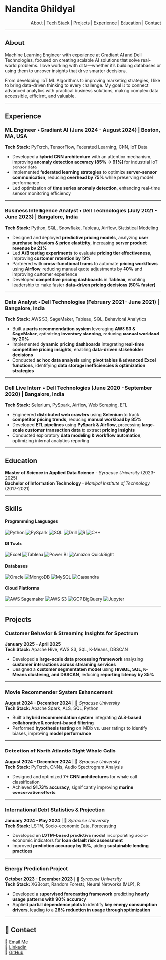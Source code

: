 # Nandita Ghildyal  

<div align="right">

[About](#-about) | [Tech Stack](#-skills) | [Projects](#-projects) | [Experience](#-experience-timeline) | [Education](#-education) | [Contact](#-contact)

</div>

---

## About  
Machine Learning Engineer with experience at Gradiant AI and Dell Technologies, focused on creating scalable AI solutions that solve real-world problems. I love working with data—whether it’s building databases or using them to uncover insights that drive smarter decisions.

From developing IIoT ML Algorithms to improving marketing strategies, I like to bring data-driven thinking to every challenge. My goal is to connect advanced analytics with practical business solutions, making complex data accessible, efficient, and valuable.


---

## Experience

### ML Engineer • Gradiant AI (June 2024 - August 2024) | Boston, MA, USA  
**Tech Stack:** PyTorch, TensorFlow, Federated Learning, CNN, IoT Data  
- Developed a **hybrid CNN architecture** with an attention mechanism, improving **anomaly detection accuracy (85% → 91%)** for industrial IoT sensor data  
- Implemented **federated learning strategies** to optimize **server-sensor communication**, reducing **overhead by 75%** while preserving model performance  
- Led optimization of **time series anomaly detection**, enhancing real-time sensor monitoring efficiency  

---

### Business Intelligence Analyst • Dell Technologies (July 2021 - June 2023) | Bangalore, India  
**Tech Stack:** Python, SQL, Snowflake, Tableau, Airflow, Statistical Modeling  
- Designed and deployed **predictive pricing models**, analyzing **user purchase behaviors & price elasticity**, increasing **server product revenue by 23%**  
- Led **A/B testing experiments** to evaluate **pricing tier effectiveness**, improving **customer retention by 19%**  
- Partnered with **cross-functional teams** to automate **pricing workflows** using **Airflow**, reducing manual quote adjustments by **40%** and improving customer experience  
- Developed **competitive pricing dashboards** in **Tableau**, enabling leadership to make faster **data-driven pricing decisions (50% faster)**  

---

### Data Analyst • Dell Technologies (February 2021 - June 2021) | Bangalore, India  
**Tech Stack:** AWS S3, SageMaker, Tableau, SQL, Behavioral Analytics  
- Built a **parts recommendation system** leveraging **AWS S3 & SageMaker**, optimizing **inventory planning**, reducing **manual workload by 20%**  
- Implemented **dynamic pricing dashboards** integrating **real-time competitive pricing insights**, enabling **data-driven stakeholder decisions**  
- Conducted **ad hoc data analysis** using **pivot tables & advanced Excel functions**, identifying **data storage inefficiencies & optimization strategies**  

---

### Dell Live Intern • Dell Technologies (June 2020 - September 2020) | Bangalore, India  
**Tech Stack:** Selenium, PySpark, Airflow, Web Scraping, ETL  
- Engineered **distributed web crawlers** using **Selenium** to track **competitor pricing trends**, reducing **manual workload by 85%**  
- Developed **ETL pipelines** using **PySpark & Airflow**, processing **large-scale customer transaction data** to extract **pricing insights**  
- Conducted exploratory **data modeling & workflow automation**, optimizing internal analytics reporting  

---



## Education  

**Master of Science in Applied Data Science** - *Syracuse University* (2023-2025)  
**Bachelor of Information Technology** - *Manipal Institute of Technology* (2017-2021)  

---
## Skills  

#### Programming Languages  
![Python](https://img.shields.io/badge/Python-3776AB?style=flat-square&logo=python&logoColor=white) ![PySpark](https://img.shields.io/badge/PySpark-FDEE21?style=flat-square&logo=apachespark&logoColor=black) ![SQL](https://img.shields.io/badge/SQL-4479A1?style=flat-square&logo=mysql&logoColor=white) ![Drill](https://img.shields.io/badge/Drill-FFA500?style=flat-square) ![R](https://img.shields.io/badge/R-276DC3?style=flat-square&logo=r&logoColor=white) ![C++](https://img.shields.io/badge/C++-00599C?style=flat-square&logo=cplusplus&logoColor=white)  

#### BI Tools  
![Excel](https://img.shields.io/badge/Excel-217346?style=flat-square&logo=microsoft-excel&logoColor=white) ![Tableau](https://img.shields.io/badge/Tableau-E97627?style=flat-square&logo=tableau&logoColor=white) ![Power BI](https://img.shields.io/badge/Power%20BI-F2C811?style=flat-square&logo=powerbi&logoColor=black) ![Amazon QuickSight](https://img.shields.io/badge/Amazon%20QuickSight-FF9900?style=flat-square&logo=amazon&logoColor=white)  

#### Databases  
![Oracle](https://img.shields.io/badge/Oracle-F80000?style=flat-square&logo=oracle&logoColor=white) ![MongoDB](https://img.shields.io/badge/MongoDB-47A248?style=flat-square&logo=mongodb&logoColor=white) ![MySQL](https://img.shields.io/badge/MySQL-4479A1?style=flat-square&logo=mysql&logoColor=white) ![Cassandra](https://img.shields.io/badge/Cassandra-1287B1?style=flat-square&logo=apachecassandra&logoColor=white)  

#### Cloud Platforms  
![AWS Sagemaker](https://img.shields.io/badge/AWS%20Sagemaker-232F3E?style=flat-square&logo=amazonaws&logoColor=white) ![AWS S3](https://img.shields.io/badge/AWS%20S3-FF9900?style=flat-square&logo=amazonaws&logoColor=white) ![GCP BigQuery](https://img.shields.io/badge/GCP%20BigQuery-4285F4?style=flat-square&logo=googlecloud&logoColor=white) ![Jupyter](https://img.shields.io/badge/Jupyter-F37626?style=flat-square&logo=jupyter&logoColor=white)  

---

## Projects  

### Customer Behavior & Streaming Insights for Spectrum  
**January 2025 - April 2025**  
**Tech Stack:** Apache Hive, AWS S3, SQL, K-Means, DBSCAN  
- Developed a **large-scale data processing framework** analyzing **customer interactions across streaming services**  
- Designed a **customer segmentation model** using **HiveQL, SQL, K-Means clustering, and DBSCAN**, reducing **reporting latency by 35%**  

---
### Movie Recommender System Enhancement  
**August 2024 - December 2024** | 📍 *Syracuse University*  
**Tech Stack:** Apache Spark, ALS, SQL, Python  
- Built a **hybrid recommendation system** integrating **ALS-based collaborative & content-based filtering**  
- Performed **hypothesis testing** on IMDb vs. user ratings to identify biases, improving **model performance**  

---

### Detection of North Atlantic Right Whale Calls  
**August 2024 - December 2024** | 📍 *Syracuse University*  
**Tech Stack:** PyTorch, CNNs, Audio Spectrogram Analysis  
- Designed and optimized **7+ CNN architectures** for whale call classification  
- Achieved **91.73% accuracy**, significantly improving **marine conservation efforts**  

---

### International Debt Statistics & Projection  
**January 2024 - May 2024** | 📍 *Syracuse University*  
**Tech Stack:** LSTM, Socio-economic Data, Forecasting  
- Developed an **LSTM-based predictive model** incorporating socio-economic indicators for **loan default risk assessment**  
- Improved **prediction accuracy by 15%**, aiding **sustainable lending practices**  

---


### Energy Prediction Project  
**October 2023 - December 2023** | 📍 *Syracuse University*  
**Tech Stack:** XGBoost, Random Forests, Neural Networks (MLP), R  
- Developed a **supervised forecasting framework** predicting **hourly usage patterns with 90% accuracy**  
- Applied **partial dependence plots** to identify **key energy consumption drivers**, leading to a **28% reduction in usage through optimization**  

---


## 📩 Contact

📧 [Email Me](mailto:nanditaghildyal@gmail.com)  
💼 [LinkedIn](https://www.linkedin.com/in/nghildyal/)  
🚀 [GitHub](https://github.com/gappy401)  